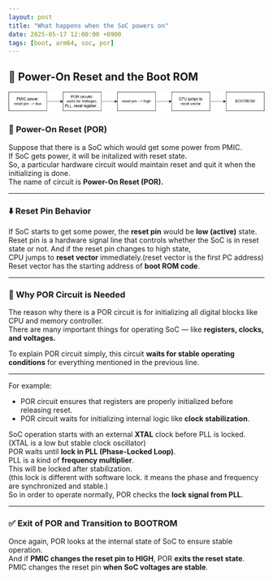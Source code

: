 ```yaml
---
layout: post
title: "What happens when the SoC powers on"
date: 2025-05-17 12:00:00 +0900
tags: [boot, arm64, soc, por]
---
```


## 🧱 Power-On Reset and the Boot ROM

![Boot Flow Diagram](/assets/1-1.png)

### 🔌 Power-On Reset (POR)

Suppose that there is a SoC which would get some power from PMIC.  
If SoC gets power, it will be initalized with reset state.  
So, a particular hardware circuit would maintain reset and quit it when the initializing is done.  
The name of circuit is **Power-On Reset (POR).**

***

### ⬇️ Reset Pin Behavior

If SoC starts to get some power, the **reset pin** would be **low (active)** state.  
Reset pin is a hardware signal line that controls whether the SoC is in reset state or not.
And if the reset pin changes to high state,  
CPU jumps to **reset vector** immediately.(reset vector is the first PC address)  
Reset vector has the starting address of **boot ROM code**.

***

### 🧠 Why POR Circuit is Needed

The reason why there is a POR circuit is for initializing all digital blocks like CPU and memory controller.  
There are many important things for operating SoC — like **registers, clocks, and voltages.**

To explain POR circuit simply, this circuit **waits for stable operating conditions** for everything mentioned in the previous line.

***

For example:

- POR circuit ensures that registers are properly initialized before releasing reset.  
- POR circuit waits for initializing internal logic like **clock stabilization**.

SoC operation starts with an external **XTAL** clock before PLL is locked.(XTAL is a low but stable clock oscillator)  
POR waits until **lock in PLL (Phase-Locked Loop)**.  
PLL is a kind of **frequency multiplier**.  
This will be locked after stabilization.  
(this lock is different with software lock. it means the phase and frequency are synchronized and stable.)  
So in order to operate normally, POR checks the **lock signal from PLL**.

***

### ✅ Exit of POR and Transition to BOOTROM

Once again, POR looks at the internal state of SoC to ensure stable operation.  
And if **PMIC changes the reset pin to HIGH**, POR **exits the reset state**.  
PMIC changes the reset pin **when SoC voltages are stable**.